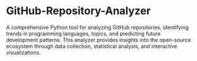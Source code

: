 # GitHub-Repository-Analyzer
A comprehensive Python tool for analyzing GitHub repositories, identifying trends in programming languages, topics, and predicting future development patterns. This analyzer provides insights into the open-source ecosystem through data collection, statistical analysis, and interactive visualizations.
